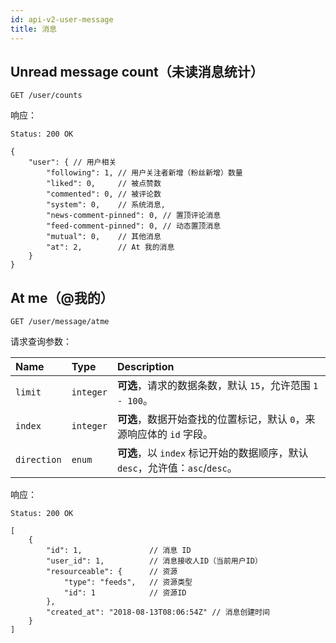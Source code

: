 ```yaml
---
id: api-v2-user-message
title: 消息
---
```


## Unread message count（未读消息统计）

```
GET /user/counts
```

响应：
```
Status: 200 OK
```

```json5
{
    "user": { // 用户相关
        "following": 1, // 用户关注者新增（粉丝新增）数量
        "liked": 0,     // 被点赞数
        "commented": 0, // 被评论数
        "system": 0,    // 系统消息,
        "news-comment-pinned": 0, // 置顶评论消息
        "feed-comment-pinned": 0, // 动态置顶消息
        "mutual": 0,    // 其他消息
        "at": 2,        // At 我的消息
    }
}
```

## At me（@我的）

```
GET /user/message/atme
```

请求查询参数：

| Name | Type | Description |
|:----|:----|:----|
| `limit` | `integer` | **可选**，请求的数据条数，默认 `15`，允许范围 `1 - 100`。 |
| `index` | `integer` | **可选**，数据开始查找的位置标记，默认 `0`，来源响应体的 `id` 字段。 |
| `direction` | `enum` | **可选**，以 `index` 标记开始的数据顺序，默认 `desc`，允许值：`asc`/`desc`。 |

响应：
```
Status: 200 OK
```

```json5
[
    {
        "id": 1,               // 消息 ID
        "user_id": 1,          // 消息接收人ID（当前用户ID）
        "resourceable": {      // 资源
            "type": "feeds",   // 资源类型
            "id": 1            // 资源ID
        },
        "created_at": "2018-08-13T08:06:54Z" // 消息创建时间
    }
]
```
